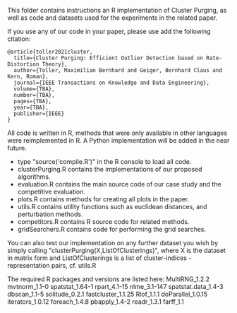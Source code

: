 This folder contains instructions an R implementation of Cluster Purging, as well as code and datasets used for the experiments in the related paper.

If you use any of our code in your paper, please use add the following citation:

```
@article{toller2021cluster,
  title={Cluster Purging: Efficient Outlier Detection based on Rate-Distortion Theory},
  author={Toller, Maximilian Bernhard and Geiger, Bernhard Claus and Kern, Roman},
  journal={IEEE Transactions on Knowledge and Data Engineering},
  volume={TBA},
  number={TBA},
  pages={TBA},
  year={TBA},
  publisher={IEEE}
}
```

All code is written in R, methods that were only available in other languages were reimplemented in R.
A Python implementation will be added in the near future.

- type "source('compile.R')" in the R console to load all code.
- clusterPurging.R contains the implementations of our proposed algorithms.
- evaluation.R contains the main source code of our case study and the competitive evaluation.
- plots.R contains methods for creating all plots in the paper.
- utils.R contains utility functions such as euclidean distances, and perturbation methods.
- competitors.R contains R source code for related methods.
- gridSearchers.R contains code for performing the grid searches.
 

You can also test our implementation on any further dataset you wish by simply calling "clusterPurging(X,ListOfClusterings)",
where X is the dataset in matrix form and ListOfClusterings is a list of cluster-indices - representation pairs, cf. utils.R

The required R packages and versions are listed here:
MultiRNG_1.2.2
mvtnorm_1.1-0
spatstat_1.64-1
rpart_4.1-15
nlme_3.1-147
spatstat.data_1.4-3
dbscan_1.1-5
solitude_0.2.1
fastcluster_1.1.25
Rlof_1.1.1
doParallel_1.0.15
iterators_1.0.12
foreach_1.4.8
pbapply_1.4-2
readr_1.3.1
farff_1.1
